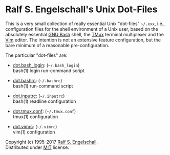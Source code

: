 
Ralf S. Engelschall's Unix Dot-Files
====================================

This is a very small collection of really essential Unix "dot-files" `~/.xxx`, i.e.,
configuration files for the shell environment of a Unix user, based
on the absolutely essential [GNU Bash](https://www.gnu.org/software/bash/) shell,
the [TMux](https://tmux.github.io/) terminal multiplexer and the
[Vim](http://www.vim.org/) editor. The intention is not an extensive
feature configuration, but the bare minimum of a reasonable pre-configuration.

The particular "dot-files" are:

- [dot.bash_login](dot.bash_login): (`~/.bash_login`)<br/>
  bash(1) login run-command script

- [dot.bashrc](dot.bashrc): (`~/.bashrc`)<br/>
  bash(1) run-command script

- [dot.inputrc](dot.inputrc): (`~/.inputrc`)<br/>
  bash(1) readline configuration

- [dot.tmux.conf](dot.tmux.conf): (`~/.tmux.conf`)<br/>
  tmux(1) configuration

- [dot.vimrc](dot.vimrc): (`~/.vimrc`)<br/>
  vim(1) configuration

Copyright (c) 1995-2017 [Ralf S. Engelschall](mailto:rse@engelschall.com).<br/>
Distributed under [MIT](https://opensource.org/licenses/MIT) license.

